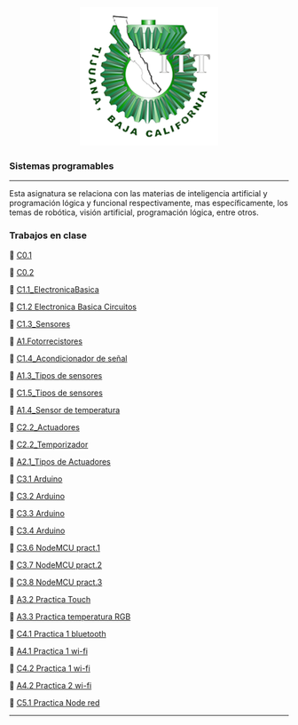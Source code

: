 <p align="center">
    <img alt="Logo" src="img/logo.png" width=250 height=250>
</p>



### Sistemas programables
---
Esta asignatura se relaciona con las materias de inteligencia artificial y programación
lógica y funcional respectivamente, mas específicamente, los temas de robótica,
visión artificial, programación lógica, entre otros.

### Trabajos en clase
:green_book: [C0.1](blog/C0.1_SeashellMarquez_Masapan.md)

:green_book: [C0.2](blog/C02_SeashellMarquez_Masapan.md)

:green_book: [C1.1_ElectronicaBasica](blog/C1.1_ElectronicaBasica_MarquezMillan_Masapan.md)

:green_book: [C1.2 Electronica Basica Circuitos](https://github.com/seashelltec/SistemasProgramables/blob/master/blog/C1.2_MarquezMillanSeashellVanessa_Masapan.md)


:green_book: [C1.3_Sensores](https://github.com/seashelltec/SistemasProgramables/blob/master/blog/C1.3_SeashellMarquez_Masapan.md)

:green_book: [A1.Fotorrecistores](https://github.com/seashelltec/SistemasProgramables/blob/master/blog/A1.2_SeashellMarquezMillan_Masapan.md)

:green_book: [C1.4_Acondicionador de señal](https://github.com/seashelltec/SistemasProgramables/blob/master/blog/C1.4_SeashellMarquez_Masapan.md)

:green_book: [A1.3_Tipos de sensores](https://github.com/seashelltec/SistemasProgramables/blob/master/blog/A1.3_SeashellMarquez_Masapan.md)

:green_book: [C1.5_Tipos de sensores](https://github.com/seashelltec/SistemasProgramables/blob/master/blog/C1.5_SeashellMarquez_Masapan.md)

:green_book: [A1.4_Sensor de temperatura](https://github.com/seashelltec/SistemasProgramables/blob/master/blog/A1.4_SeashellMarquez_Masapan.md)

:green_book: [C2.2_Actuadores](https://github.com/seashelltec/SistemasProgramables/blob/master/blog/C2.2_SeashellMarquez_Masapan.md)

:green_book: [C2.2_Temporizador](https://github.com/seashelltec/SistemasProgramables/blob/master/blog/C2.3_SeashellMarquez_Masapan.md)

:green_book: [A2.1_Tipos de Actuadores](https://github.com/seashelltec/SistemasProgramables/blob/master/blog/A2.1_SeashellMarquez_Masapan.md)

:green_book: [C3.1 Arduino](https://github.com/seashelltec/SistemasProgramables/blob/master/blog/C3.1_SeashellMarquez_Masapan.md)

:green_book: [C3.2 Arduino](https://github.com/seashelltec/SistemasProgramables/blob/master/blog/C3.2_SeashellMarquez_Masapan.md)

:green_book: [C3.3 Arduino](https://github.com/seashelltec/SistemasProgramables/blob/master/blog/C3.3_SeashellMarquez_Masapan.md)

:green_book: [C3.4 Arduino](https://github.com/seashelltec/SistemasProgramables/blob/master/blog/C3.4_SeashellMarquez_Masapan.md)

:green_book: [C3.6 NodeMCU pract.1](https://github.com/seashelltec/SistemasProgramables/blob/master/blog/C3.6_SeashellMarquez_Masapan.md)

:green_book: [C3.7 NodeMCU pract.2](https://github.com/seashelltec/SistemasProgramables/blob/master/blog/C3.7_SeashellMarquez_Masapan.md)

:green_book: [C3.8 NodeMCU pract.3](https://github.com/seashelltec/SistemasProgramables/blob/master/blog/C3.8_SeashellMarquez_Masapan.md)

:green_book: [A3.2 Practica Touch](https://github.com/seashelltec/SistemasProgramables/blob/master/blog/A3.2_SeashellMarquez_Masapan.md)


:green_book: [A3.3 Practica temperatura RGB](https://github.com/seashelltec/SistemasProgramables/blob/master/blog/A3.3_SeashellMarquez_Masapan.md)

:green_book: [C4.1 Practica 1 bluetooth](https://github.com/seashelltec/SistemasProgramables/blob/master/blog/C4.1_SeashellMarquez_Masapan.md)

:green_book: [A4.1 Practica 1 wi-fi](https://github.com/seashelltec/SistemasProgramables/blob/master/blog/A4.1_SeashellMarquez_Masapan.md)


:green_book: [C4.2 Practica 1 wi-fi](https://github.com/seashelltec/SistemasProgramables/blob/master/blog/C4.2_SeashellMarquez_Masapan.md)

:green_book: [A4.2 Practica 2 wi-fi](https://github.com/seashelltec/SistemasProgramables/blob/master/blog/A4.2_SeashellMarquez_Masapan.md)

:green_book: [C5.1 Practica Node red](https://github.com/seashelltec/SistemasProgramables/blob/master/blog/C5.1_SeashellMarquez_Masapan.md)


---

